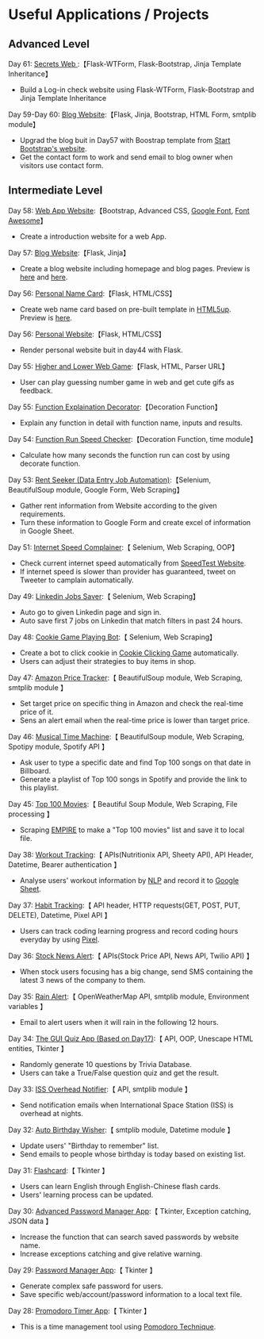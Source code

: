 # Useful Applications / Projects
## Advanced Level
Day 61: [Secrets Web ](/Advanced/day61_SecretsWebwithWTForm/main.py):【Flask-WTForm, Flask-Bootstrap, Jinja Template Inheritance】
- Build a Log-in check website using Flask-WTForm, Flask-Bootstrap and Jinja Template Inheritance
  
Day 59-Day 60: [Blog Website](/Advanced/day59-60_UpgradedBlog/main.py):【Flask, Jinja, Bootstrap, HTML Form, smtplib module】
- Upgrad the blog buit in Day57 with Boostrap template from [Start Bootstrap's website](https://startbootstrap.com/previews/clean-blog).
- Get the contact form to work and send email to blog owner when visitors use contact form.

## Intermediate Level
Day 58: [Web App Website](/Intermediate/day58_Boostrap/index.html):【Bootstrap, Advanced CSS, [Google Font](https://fonts.google.com/), [Font Awesome](https://fontawesome.com/)】
- Create a introduction website for a web App. 
  
Day 57: [Blog Website](/Intermediate/day57_WebBlogwithJinja/main.py):【Flask, Jinja】
- Create a blog website including homepage and blog pages. Preview is [here](/Intermediate/day57_WebBlogwithJinja/previewhomepage.png) and [here](/Intermediate/day57_WebBlogwithJinja/previewblogpage.png).

Day 56: [Personal Name Card](/Intermediate/day56_PersonalNameCard/server.py):【Flask, HTML/CSS】
- Create web name card based on pre-built template in [HTML5up](https://html5up.net/). Preview is [here](/Intermediate/day56_PersonalNameCard/preview.png).

Day 56: [Personal Website](/Intermediate/day56_PersonalWeb/sever.py):【Flask, HTML/CSS】
- Render personal website buit in day44 with Flask.

Day 55: [Higher and Lower Web Game](/Intermediate/day55_HigherLowerGamewithFlask/server.py):【Flask, HTML, Parser URL】
- User can play guessing number game in web and get cute gifs as feedback.

Day 55: [Function Explaination Decorator](/Intermediate/day55_FlaskandDecorator/functionDecorator.py):【Decoration Function】
- Explain any function in detail with function name, inputs and results.

Day 54: [Function Run Speed Checker](/Intermediate/day54_FlaskBasicandDecorater/function_speed.py):【Decoration Function, time module】
- Calculate how many seconds the function run can cost by using decorate function.
  
Day 53: [Rent Seeker (Data Entry Job Automation)](/Intermediate/day53_RentSeeker/main.py):【Selenium, BeautifulSoup module, Google Form, Web Scraping】
- Gather rent information from Website according to the given requirements.
- Turn these information to Google Form and create excel of information in Google Sheet.

Day 51: [Internet Speed Complainer](/Intermediate/day51_InternetSpeedTwitterComplaintBot/main.py):【 Selenium, Web Scraping, OOP】  
- Check current internet speed automatically from [SpeedTest Website](https://www.speedtest.net/).  
- If internet speed is slower than provider has guaranteed, tweet on Tweeter to camplain automatically.  

Day 49: [Linkedin Jobs Saver](/Intermediate/day49_AutoJobSaver/main.py):【 Selenium, Web Scraping】  
- Auto go to given Linkedin page and sign in.
- Auto save first 7 jobs on Linkedin that match filters in past 24 hours.

Day 48: [Cookie Game Playing Bot](/Intermediate/day48_AutoGamePlayingBot/game.py):【 Selenium, Web Scraping】  
- Create a bot to click cookie in [Cookie Clicking Game](http://orteil.dashnet.org/experiments/cookie/) automatically.
- Users can adjust their strategies to buy items in shop.

Day 47: [Amazon Price Tracker](/Intermediate/day47_AmazonPriceTracker/main.py):【 BeautifulSoup module, Web Scraping, smtplib module 】  
- Set target price on specific thing in Amazon and check the real-time price of it.
- Sens an alert email when the real-time price is lower than target price.

Day 46: [Musical Time Machine](/Intermediate/day46_MusicalTimeMachine/main.py):【 BeautifulSoup module, Web Scraping, Spotipy module, Spotify API 】  
- Ask user to type a specific date and find Top 100 songs on that date in Billboard.
- Generate a playlist of Top 100 songs in Spotify and provide the link to this playlist.

Day 45: [Top 100 Movies](/Intermediate/day45_Top100Movies/main.py):【 Beautiful Soup Module, Web Scraping, File processing 】  
- Scraping [EMPIRE](https://web.archive.org/web/20200518073855/https://www.empireonline.com/movies/features/best-movies-2/) to make a "Top 100 movies" list and save it to local file.

Day 38: [Workout Tracking](/Intermediate/day38_WorkoutTracking/main.py):【 APIs(Nutritionix API, Sheety API), API Header, Datetime, Bearer authentication 】  
- Analyse users' workout information by [NLP](https://en.wikipedia.org/wiki/Natural_language_processing) and record it to [Google Sheet](https://www.google.com/sheets/about/).

Day 37: [Habit Tracking](/Intermediate/day37_HabitTracking/main.py):【 API header, HTTP requests(GET, POST, PUT, DELETE), Datetime, Pixel API 】  
- Users can track coding learning progress and record coding hours everyday by using [Pixel](https://pixe.la/).

Day 36: [Stock News Alert](/Intermediate/day36_StockNewsAlert/main.py):【 APIs(Stock Price API, News API, Twilio API) 】  
- When stock users focusing has a big change, send SMS containing the latest 3 news of the company to them.

Day 35: [Rain Alert](/Intermediate/day35_RainAlert/main.py):【 OpenWeatherMap API, smtplib module, Environment variables 】  
- Email to alert users when it will rain in the following 12 hours.

Day 34: [The GUI Quiz App (Based on Day17)](/Intermediate/day34_GUIQuizApp/main.py):【 API, OOP, Unescape HTML entities, Tkinter 】  
- Randomly generate 10 questions by Trivia Database.
- Users can take a True/False question quiz and get the result.  

Day 33: [ISS Overhead Notifier](/Intermediate/day33_API_ISSOverheadNotifier/main.py):【 API, smtplib module 】  
- Send notification emails when International Space Station (ISS) is overhead at nights.

Day 32: [Auto Birthday Wisher](/Intermediate/day32_AutoBirthdayWisher/main.py):【 smtplib module, Datetime module 】  
- Update users' "Birthday to remember" list.
- Send emails to people whose birthday is today based on existing list.

Day 31: [Flashcard](/Intermediate/day31_Flashcard/main.py):【 Tkinter 】  
- Users can learn English through English-Chinese flash cards.
- Users' learning process can be updated.

Day 30: [Advanced Password Manager App](/Intermediate/day30_advanced/main.py):【 Tkinter, Exception catching, JSON data 】  
- Increase the function that can search saved passwords by website name.
- Increase exceptions catching and give relative warning.

Day 29: [Password Manager App](/Intermediate/day29_PasswaorManager/main.py):【 Tkinter 】  
- Generate complex safe password for users.
- Save specific web/account/password information to a local text file.

Day 28: [Promodoro Timer App](/Intermediate/day28_Promodoro/main.py):【 Tkinter 】  
- This is a time management tool using [Pomodoro Technique](https://en.wikipedia.org/wiki/Pomodoro_Technique).

